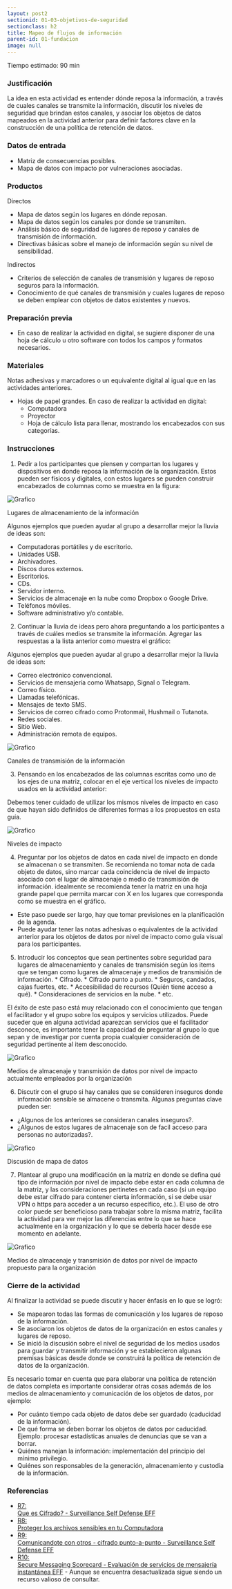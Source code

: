 ```yaml
---
layout: post2
sectionid: 01-03-objetivos-de-seguridad
sectionclass: h2
title: Mapeo de flujos de información
parent-id: 01-fundacion
image: null
---
```


Tiempo estimado: 90 min

### Justificación
La idea en esta actividad es entender dónde reposa la información, a través de cuales canales se transmite la información, discutir los niveles de seguridad que brindan estos canales, y asociar los objetos de datos mapeados en la actividad anterior para definir factores clave en la construcción de una política de retención de datos.

### Datos de entrada
* Matriz de consecuencias posibles.
* Mapa de datos con impacto por vulneraciones asociadas.

### Productos
Directos
  * Mapa de datos según los lugares en dónde reposan.
  * Mapa de datos según los canales por donde se transmiten.
  * Análisis básico de seguridad de lugares de reposo y canales de transmisión de información.
  * Directivas básicas sobre el manejo de información según su nivel de sensibilidad.

Indirectos
  * Criterios de selección de canales de transmisión y lugares de reposo seguros para la información.
  * Conocimiento de qué canales de transmisión y cuales lugares de reposo se deben emplear con objetos de datos existentes y nuevos.


### Preparación previa
* En caso de realizar la actividad en digital, se sugiere disponer de una hoja de cálculo u otro software con todos los campos y formatos necesarios.

### Materiales
Notas adhesivas y marcadores o un equivalente digital al igual que en las actividades anteriores.
* Hojas de papel grandes.
En caso de realizar la actividad en digital:
   * Computadora
   * Proyector
   * Hoja de cálculo lista para llenar, mostrando los encabezados con sus categorías.

### Instrucciones
1. Pedir a los participantes que piensen y compartan los lugares y dispositivos en donde reposa la información de la organización. Estos pueden ser físicos y digitales, con estos lugares se pueden construir encabezados de columnas como se muestra en la figura:

  ![Grafico](/es/assets/images/ES-Grafico-8.png)

  Lugares de almacenamiento de la información

Algunos ejemplos que pueden ayudar al grupo a desarrollar mejor la lluvia de ideas son:
* Computadoras portátiles y de escritorio.
* Unidades USB.
* Archivadores.
* Discos duros externos.
* Escritorios.
* CDs.
* Servidor interno.
* Servicios de almacenaje en la nube como Dropbox o Google Drive.
* Teléfonos móviles.
* Software administrativo y/o contable.
2. Continuar la lluvia de ideas pero ahora preguntando a los participantes a través de cuáles medios se transmite la información. Agregar las respuestas a la lista anterior como muestra el gráfico:

  Algunos ejemplos que pueden ayudar al grupo a desarrollar mejor la lluvia de ideas son:
  * Correo electrónico convencional.
  * Servicios de mensajería como Whatsapp, Signal o Telegram.
  * Correo físico.
  * Llamadas telefónicas.
  * Mensajes de texto SMS.
  * Servicios de correo cifrado como Protonmail, Hushmail o Tutanota.
  * Redes sociales.
  * Sitio Web.
  * Administración remota de equipos.

   ![Grafico](/es/assets/images/ES-Grafico-9.png)

   Canales de transmisión de la información

3.  Pensando en los encabezados de las columnas escritas como uno de los ejes de una matriz, colocar en el eje vertical los niveles de impacto usados en la actividad anterior:

Debemos tener cuidado de utilizar los mismos niveles de impacto en caso de que hayan sido definidos de diferentes formas a los propuestos en esta guía.

![Grafico](/es/assets/images/ES-Grafico-10.png)

Niveles de impacto

4. Preguntar por los objetos de datos en cada nivel de impacto en donde se almacenan o se transmiten. Se recomienda no tomar nota de cada objeto de datos, sino marcar cada coincidencia de nivel de impacto asociado con el lugar de almacenaje o medio de transmisión de información. idealmente se recomienda tener la matriz en una hoja grande papel que permita marcar con X en los lugares que corresponda como se muestra en el gráfico.
  * Este paso puede ser largo, hay que tomar previsiones en la planificación de la agenda.
  * Puede ayudar tener las notas adhesivas o equivalentes de la actividad anterior para los objetos de datos por nivel de impacto como guía visual para los participantes.

  5. Introducir los conceptos que sean pertinentes sobre seguridad para lugares de almacenamiento y canales de transmisión según los items que se tengan como lugares de almacenaje y medios de transmisión de información.
    * Cifrado.
    * Cifrado punto a punto.
    * Seguros, candados, cajas fuertes, etc.
    * Accesibilidad de recursos (Quién tiene acceso a qué).
    * Consideraciones de servicios en la nube.
    * etc.

  El éxito de este paso está muy relacionado con el conocimiento que tengan el facilitador y el grupo sobre los equipos y servicios utilizados. Puede suceder que en alguna actividad aparezcan servicios que el facilitador desconoce, es importante tener la capacidad de preguntar al grupo lo que sepan y de investigar por cuenta propia cualquier consideración de seguridad pertinente al item desconocido.

  ![Grafico](/assets/images/EN-Graphic-11.png)

  Medios de almacenaje y transmisión de datos por nivel de impacto actualmente empleados por la organización

6.  Discutir con el grupo si hay canales que se consideren inseguros donde información sensible se almacene o transmita. Algunas preguntas clave pueden ser:
  * ¿Algunos de los anteriores se consideran canales inseguros?.
  * ¿Algunos de estos lugares de almacenaje son de facil acceso para personas no autorizadas?.

  ![Grafico](/assets/images/EN-Graphic-12.png)

  Discusión de mapa de datos

7.  Plantear al grupo una modificación en la matriz en donde se defina qué tipo de información por nivel de impacto debe estar en cada columna de la matriz, y las consideraciones pertinetes en cada caso (si un equipo debe estar cifrado para contener cierta información, si se debe usar VPN o https para acceder a un recurso específico, etc.). El uso de otro color puede ser beneficioso para trabajar sobre la misma matriz, facilita la actividad para ver mejor las diferencias entre lo que se hace actualmente en la organización y lo que se debería hacer desde ese momento en adelante.

![Grafico](/assets/images/EN-Graphic-13.png)

Medios de almacenaje y transmisión de datos por nivel de impacto propuesto para la organización  

### Cierre de la actividad
Al finalizar la actividad se puede discutir y hacer énfasis en lo que se logró:
* Se mapearon todas las formas de comunicación y los lugares de reposo de la información.
* Se asociaron los objetos de datos de la organización en estos canales y lugares de reposo.
* Se inició la discusión sobre el nivel de seguridad de los medios usados para guardar y transmitir información y se establecieron algunas premisas básicas desde donde se construirá la política de retención de datos de la organización.

Es necesario tomar en cuenta que para elaborar una política de retención de datos completa es importante considerar otras cosas además de los medios de almacenamiento y comunicación de los objetos de datos, por ejemplo:
* Por cuánto tiempo cada objeto de datos debe ser guardado (caducidad de la información).
* De qué forma se deben borrar los objetos de datos por caducidad. Ejemplo: procesar estadísticas anuales de denuncias que se van a borrar.
* Quiénes manejan la información: implementación del principio del mínimo privilegio.
* Quiénes son responsables de la generación, almacenamiento y custodia de la información.

### Referencias

<ul class="ref-ul">

<li><a target="_blank" href="https://ssd.eff.org/es/module/%C2%BFqu%C3%A9-es-el-cifrado"><div class="ref-1">R7: </div>Que es Cifrado? - Surveillance Self Defense EFF</a>

</li>
<li><a target="_blank" href="https://securityinabox.org/es/guide/secure-file-storage/"><div class="ref-1">R8: </div>Proteger los archivos sensibles en tu Computadora</a>
</li>

<li><a target="_blank" href="https://ssd.eff.org/es/module/comunic%C3%A1ndote-con-otros#1"><div class="ref-1">R9: </div>Comunicandote con otros - cifrado punto-a-punto - Surveillance Self Defense EFF</a>

</li>
<li><a target="_blank" href="https://www.eff.org/node/82654"><div class="ref-1">R10: </div>Secure Messaging Scorecard - Evaluación de servicios de mensajería instantánea EFF</a> - Aunque se encuentra desactualizada sigue siendo un recurso valioso de consultar.
</li>

</ul>
